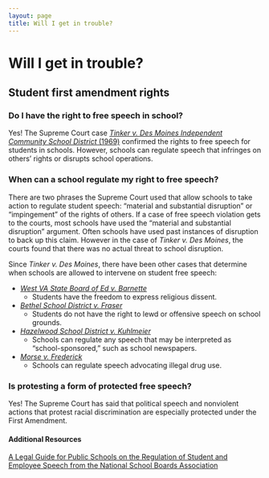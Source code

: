 ```yaml
---
layout: page
title: Will I get in trouble?
---
```


Will I get in trouble?
======================
## Student first amendment rights

### Do I have the right to free speech in school?
Yes! The Supreme Court case [*Tinker v. Des Moines Independent Community School District* (1969)](https://www.oyez.org/cases/1968/21) confirmed the rights to free speech for students in schools. However, schools can regulate speech that infringes on others’ rights or disrupts school operations.

### When can a school regulate my right to free speech?
There are two phrases the Supreme Court used that allow schools to take action to regulate student speech: “material and substantial disruption” or “impingement” of the rights of others. If a case of free speech violation gets to the courts, most schools have used the “material and substantial disruption” argument. Often schools have used past instances of disruption to back up this claim. However in the case of *Tinker v. Des Moines*, the courts found that there was no actual threat to school disruption.

Since *Tinker v. Des Moines*, there have been other cases that determine when schools are allowed to intervene on student free speech:
- [*West VA State Board of Ed v. Barnette*](https://www.oyez.org/cases/1940-1955/319us624)
  - Students have the freedom to express religious dissent.
- [*Bethel School District v. Fraser*](https://www.oyez.org/cases/1985/84-1667)
  - Students do not have the right to lewd or offensive speech on school grounds.
- [*Hazelwood School District v. Kuhlmeier*](https://www.oyez.org/cases/1987/86-836)
  - Schools can regulate any speech that may be interpreted as “school-sponsored,” such as school newspapers.
- [*Morse v. Frederick*](https://www.oyez.org/cases/2006/06-278)
  - Schools can regulate speech advocating illegal drug use.
  
### Is protesting a form of protected free speech?
Yes! The Supreme Court has said that political speech and nonviolent actions that protest racial discrimination are especially protected under the First Amendment.


#### Additional Resources
[A Legal Guide for Public Schools on the Regulation of Student and Employee Speech from the National School Boards Association](https://cdn-files.nsba.org/s3fs-public/reports/First_Amendment_Guide-2018.pdf?KgOvuu2Dp8KvWkiwF_I9hHhv4wsUROez)

